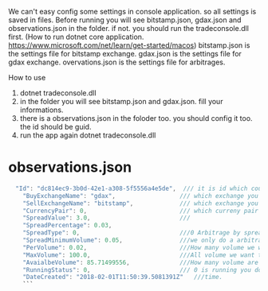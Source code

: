We can't easy config some settings in console application. so all settings is saved in files.
Before running you will see bitstamp.json, gdax.json and observations.json in the folder. if not. you should run the tradeconsole.dll first. (How to run dotnet core application. https://www.microsoft.com/net/learn/get-started/macos)
bitstamp.json is the settings file for bitstamp exchange.
gdax.json is the settings file for gdax exchange.
overvations.json is the settings file for arbitrages. 


How to use
1. dotnet tradeconsole.dll
2. in the folder you will see bitstamp.json and gdax.json. fill your informations.
3. there is a observations.json in the foloder too.  you should config it too. the id should be guid. 
4. run the app again  dotnet tradeconsole.dll

# observations.json 

```Java
  "Id": "dc814ec9-3b0d-42e1-a308-5f5556a4e5de",  /// it is id which could be any guid
    "BuyExchangeName": "gdax",					/// which exchange you wnat to buy
    "SellExchangeName": "bitstamp",				/// which exchange you want to sell
    "CurrencyPair": 0,							/// which curreny pair you want to trade, beteur is 0, ltceur is 1
    "SpreadValue": 3.0,							/// 
    "SpreadPercentage": 0.03,
    "SpreadType": 0,							///0 Arbitrage by spreadValue, 1 Arbitrage by Spread Percentage
    "SpreadMinimumVolume": 0.05,				///we only do a arbitrage if the volume is greater than we set on here
    "PerVolume": 0.02,							///How many volume we want to buy and sell
    "MaxVolume": 100.0,							///All volume we want to trade . (after we reach it, we will stop this task)
    "AvaialbeVolume": 85.71499556,				///How many volume are not trade.
    "RunningStatus": 0,							/// 0 is running you don' need to change it
    "DateCreated": "2018-02-01T11:50:39.5081391Z"   ///time.
    ```
